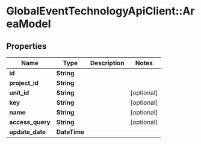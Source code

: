 # GlobalEventTechnologyApiClient::AreaModel

## Properties
Name | Type | Description | Notes
------------ | ------------- | ------------- | -------------
**id** | **String** |  | 
**project_id** | **String** |  | 
**unit_id** | **String** |  | [optional] 
**key** | **String** |  | [optional] 
**name** | **String** |  | [optional] 
**access_query** | **String** |  | [optional] 
**update_date** | **DateTime** |  | 



